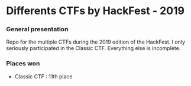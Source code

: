 # Differents CTFs by HackFest - 2019

### General presentation

Repo for the multiple CTFs during the 2019 edition of the HackFest. I only seriously participated in the Classic CTF. Everything else is incomplete.

### Places won

- Classic CTF : 11th place